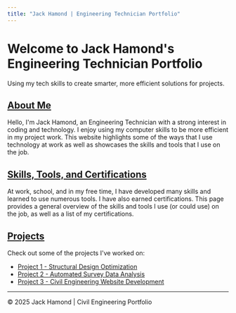 ```yaml
---
title: "Jack Hamond | Engineering Technician Portfolio"
---
```


# Welcome to Jack Hamond's Engineering Technician Portfolio

Using my tech skills to create smarter, more efficient solutions for projects.

## [About Me](/about/)

Hello, I'm Jack Hamond, an Engineering Technician with a strong interest in coding and technology. I enjoy using my computer skills to be more efficient in my project work. This website highlights some of the ways that I use technology at work as well as showcases the skills and tools that I use on the job.

## [Skills, Tools, and Certifications](/skillset/)

At work, school, and in my free time, I have developed many skills and learned to use numerous tools. I have also earned certifications. This page provides a general overview of the skills and tools I use (or could use) on the job, as well as a list of my certifications.

## [Projects](/projects/)

Check out some of the projects I've worked on:

- [Project 1 - Structural Design Optimization](#)
- [Project 2 - Automated Survey Data Analysis](#)
- [Project 3 - Civil Engineering Website Development](#)

---

&copy; 2025 Jack Hamond | Civil Engineering Portfolio
